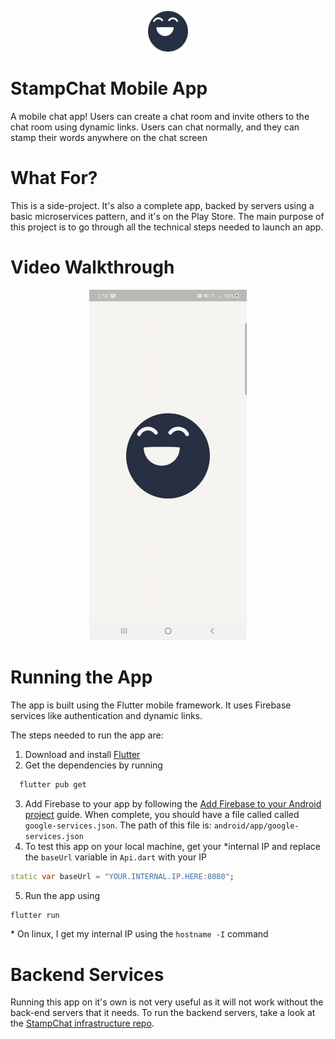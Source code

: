 <p align="center">
  <img src="assets/app/logo.png" alt="stampchat" width="64" />
</p>


# StampChat Mobile App

A mobile chat app! Users can create a chat room and invite others to the chat room using dynamic links. Users can chat normally, and they can stamp their words anywhere on the chat screen

# What For?

This is a side-project. It's also a complete app, backed by servers using a basic microservices pattern, and it's on the Play Store. The main purpose of this project is to go through all the technical steps needed to launch an app.

# Video Walkthrough

<p align="center">
  <img src="app_media/docs_media/preview.gif" alt="stampchat" width="50%" />
</p>

# Running the App

The app is built using the Flutter mobile framework. It uses Firebase services like authentication and dynamic links.

The steps needed to run the app are:

1. Download and install [Flutter](https://flutter.dev/docs/get-started/install)
2. Get the dependencies by running
  ```sh
    flutter pub get
  ```
3. Add Firebase to your app by following the [Add Firebase to your Android project](https://firebase.google.com/docs/android/setup) guide. When complete, you should have a file called called `google-services.json`. The path of this file is: `android/app/google-services.json`
4. To test this app on your local machine, get your *internal IP and replace the `baseUrl` variable in `Api.dart` with your IP
```dart
static var baseUrl = "YOUR.INTERNAL.IP.HERE:8080";
```
5. Run the app using
```sh
flutter run
```

\* On linux, I get my internal IP using the `hostname -I` command

# Backend Services

Running this app on it's own is not very useful as it will not work without the back-end servers that it needs. To run the backend servers, take a look at the [StampChat infrastructure repo](https://github.com/OsamaElHariri/StampChat_Kubernetes).